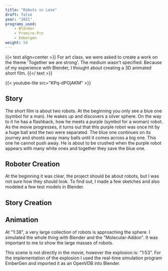 ```yaml
---
title: "Robots in Love"
draft: false
year: "2021"
programs_used: 
    - Blender
    - Premire-Pro
    - Embergen
weight: 50
---
```


{{< text align=center >}}
For art class, we were asked to create a work on the theme 'Together we are strong'. The medium wasn't specified. Because of my experience with Blender, I thought about creating a 3D animated short film.
{{</ text >}}

{{< youtube-lite src="KPq-dPOjAKM" >}}

## Story

The short film is about two robots. At the beginning you only see a blue one (symbol for a man). He wakes up and discovers a silver sphere. On the way to it he has a flashback, how he meets a purple (symbol for a woman) robot. As the movie progresses, it turns out that this purple robot was once hit by a huge ball and the two were separated. The blue one continues on its journey and shoots away many balls until it comes across a big one. This one he cannot push away. He is about to be crushed when the purple robot appears with many white ones and together they save the blue one.

## Roboter Creation

At the beginning it was clear, the project should be about robots, but I was not sure how they should look. To find out, I made a few sketches and also modeled a few test models in Blender.

## Story Creation

## Animation

At "1:38", a very large collection of robots is approaching the sphere. I simulated the whole thing with Blender and the "Molecular-Addon". It was important to me to show the large masses of robots.

This scene is not directly in the movie, however the explosion is: "1:53". For the implementation of the explosion I used the real-time simulation program EmberGen and imported it as an OpenVDB into Blender.
